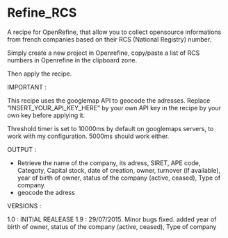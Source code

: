 # Refine_RCS
A recipe for OpenRefine, that allow you to collect opensource informations from french companies based on their RCS (National Registry) number.

Simply create a new project in Openrefine, copy/paste a list of RCS numbers in Openrefine in the clipboard zone.

Then apply the recipe.

IMPORTANT : 

This recipe uses the googlemap API to geocode the adresses. Replace "INSERT_YOUR_API_KEY_HERE" by your own API key in the recipe by your own key before applying it.

Threshold timer is set to 10000ms by default on googlemaps servers, to work with my configuration. 5000ms should work either.


OUTPUT : 

- Retrieve the name of the company, its adress, SIRET, APE code, Categoty, Capital stock, date of creation, owner, turnover (if available), year of birth of owner, status of the company (active, ceased), Type of company.
- geocode the adress


VERSIONS :

1.0 : INITIAL REALEASE
1.9 : 29/07/2015. Minor bugs fixed. added year of birth of owner, status of the company (active, ceased), Type of company



